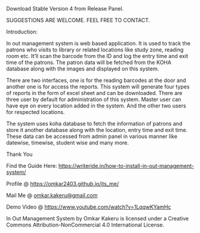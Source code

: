 Download Stable Version 4 from Release Panel.

SUGGESTIONS ARE WELCOME. FEEL FREE TO CONTACT.

Introduction:

In out management system is web based application. It is used to track the patrons who visits to library or related locations like study zone, reading room etc. It’ll scan the barcode from the ID and log the entry time and exit time of the patrons. The patron data will be fetched from the KOHA database along with the images and displayed on this system.

There are two interfaces, one is for the reading barcodes at the door and another one is for access the reports. This system will generate four types of reports in the form of excel sheet and can be downloaded. There are three user by default for administration of this system. Master user can have eye on every location added in the system. And the other two users for respected locations.

The system uses koha database to fetch the information of patrons and store it another database along with the location, entry time and exit time. These data can be accessed from admin panel in various manner like datewise, timewise, student wise and many more.

Thank You

Find the Guide Here: https://writeride.in/how-to-install-in-out-management-system/

Profile @ https://omkar2403.github.io/its_me/

Mail Me @ omkar.kakeru@gmail.com

Demo Video @ https://www.youtube.com/watch?v=1LqqwKYamHc

In Out Management System by Omkar Kakeru is licensed under a Creative Commons Attribution-NonCommercial 4.0 International License.

